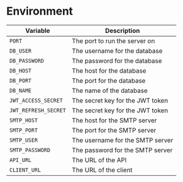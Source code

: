 # Environment

| Variable | Description |
|----------|-------------|
| `PORT` | The port to run the server on |
| `DB_USER` | The username for the database |
| `DB_PASSWORD` | The password for the database |
| `DB_HOST` | The host for the database |
| `DB_PORT` | The port for the database |
| `DB_NAME` | The name of the database |
| `JWT_ACCESS_SECRET` | The secret key for the JWT token |
| `JWT_REFRESH_SECRET` | The secret key for the JWT token |
| `SMTP_HOST` | The host for the SMTP server |
| `SMTP_PORT` | The port for the SMTP server |
| `SMTP_USER` | The username for the SMTP server |
| `SMTP_PASSWORD` | The password for the SMTP server |
| `API_URL` | The URL of the API |
| `CLIENT_URL` | The URL of the client |



